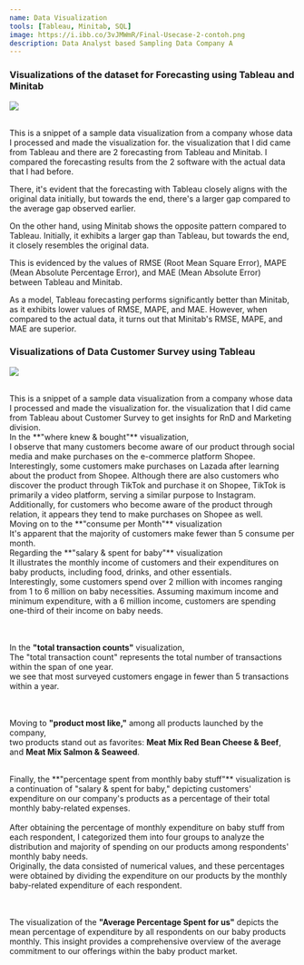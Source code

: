 ```yaml
---
name: Data Visualization
tools: [Tableau, Minitab, SQL]
image: https://i.ibb.co/3vJMWmR/Final-Usecase-2-contoh.png
description: Data Analyst based Sampling Data Company A 
---
```

### Visualizations of the dataset for Forecasting using Tableau and Minitab

![](https://i.ibb.co/3vJMWmR/Final-Usecase-2-contoh.png)


<br />
This is a snippet of a sample data visualization from a company whose data I processed and made the visualization for.
the visualization that I did came from Tableau and there are 2 forecasting from Tableau and Minitab.
I compared the forecasting results from the 2 software with the actual data that I had before.

There, it's evident that the forecasting with Tableau closely aligns with the original data initially, but towards the end, there's a larger gap compared to the average gap observed earlier.

On the other hand, using Minitab shows the opposite pattern compared to Tableau. Initially, it exhibits a larger gap than Tableau, but towards the end, it closely resembles the original data.

This is evidenced by the values of RMSE (Root Mean Square Error), MAPE (Mean Absolute Percentage Error), and MAE (Mean Absolute Error) between Tableau and Minitab.

As a model, Tableau forecasting performs significantly better than Minitab, as it exhibits lower values of RMSE, MAPE, and MAE. However, when compared to the actual data, it turns out that Minitab's RMSE, MAPE, and MAE are superior.



### Visualizations of Data Customer Survey using Tableau

![](https://i.ibb.co/XJgrDkQ/Dashboard-1.png)


<br />
This is a snippet of a sample data visualization from a company whose data I processed and made the visualization for.
the visualization that I did came from Tableau about Customer Survey to get insights for RnD and Marketing division.

<br />
In the **"where knew & bought"** visualization, 
<br /> I observe that many customers become aware of our product through social media and make purchases on the e-commerce platform Shopee. 
<br /> Interestingly, some customers make purchases on Lazada after learning about the product from Shopee. Although there are also customers who discover the product through TikTok and purchase it on Shopee, TikTok is primarily a video platform, serving a similar purpose to Instagram.
<br />
Additionally, for customers who become aware of the product through relation, it appears they tend to make purchases on Shopee as well. 

<br />
Moving on to the **"consume per Month"** visualization
<br /> It's apparent that the majority of customers make fewer than 5 consume per month.

<br />
Regarding the **"salary & spent for baby"** visualization
<br /> It illustrates the monthly income of customers and their expenditures on baby products, including food, drinks, and other essentials. 
<br /> Interestingly, some customers spend over 2 million with incomes ranging from 1 to 6 million on baby necessities. Assuming maximum income and minimum expenditure, with a 6 million income, customers are spending one-third of their income on baby needs.

<br /><br /> In the **"total transaction counts"** visualization, 
<br /> The "total transaction count" represents the total number of transactions within the span of one year.
<br />we see that most surveyed customers engage in fewer than 5 transactions within a year. 

<br /><br />Moving to **"product most like,"** among all products launched by the company, 
<br />two products stand out as favorites: **Meat Mix Red Bean Cheese & Beef**, and **Meat Mix Salmon & Seaweed**.

<br />
Finally, the **"percentage spent from monthly baby stuff"** visualization
is a continuation of "salary & spent for baby," depicting customers' expenditure on our company's products as a percentage of their total monthly baby-related expenses. 
<br /><br />After obtaining the percentage of monthly expenditure on baby stuff from each respondent, I categorized them into four groups to analyze the distribution and majority of spending on our products among respondents' monthly baby needs.
<br />Originally, the data consisted of numerical values, and these percentages were obtained by dividing the expenditure on our products by the monthly baby-related expenditure of each respondent.

<br /><br /> The visualization of the **"Average Percentage Spent for us"** depicts the mean percentage of expenditure by all respondents on our baby products monthly. This insight provides a comprehensive overview of the average commitment to our offerings within the baby product market.
